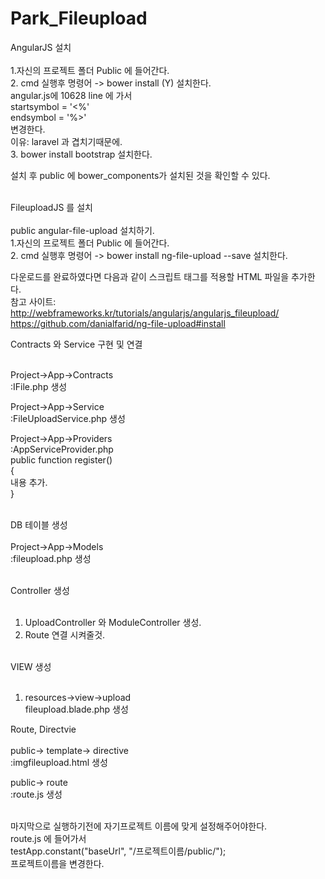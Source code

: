 # Park_Fileupload

AngularJS 설치<br><br>
1.자신의 프로젝트 폴더 Public 에 들어간다.<br>
2. cmd 실행후 명령어 -> bower install (Y) 설치한다.<br>
   angular.js에 10628 line 에 가서<br> 
   startsymbol = '<%'<br>
   endsymbol = '%>'<br>
   변경한다. <br>
이유: laravel 과 겹치기때문에.<br>
3. bower install bootstrap 설치한다.<br>

설치 후 public 에 bower_components가 설치된 것을 확인할 수 있다. <br><br>


FileuploadJS 를 설치 <br><br>
public angular-file-upload 설치하기.<br>
1.자신의 프로젝트 폴더 Public 에 들어간다.<br>
2. cmd 실행후 명령어 -> bower install ng-file-upload --save 설치한다. <br>  

다운로드를 완료하였다면 다음과 같이 스크립트 태그를 적용할 HTML 파일을 추가한다.<br>
참고 사이트:<br> 
http://webframeworks.kr/tutorials/angularjs/angularjs_fileupload/ <br>
https://github.com/danialfarid/ng-file-upload#install <br>



Contracts 와 Service 구현 및 연결<br><br> 

Project->App->Contracts <br>
:IFile.php 생성 <br>

Project->App->Service<br>
:FileUploadService.php 생성 <br>

Project->App->Providers <br>
:AppServiceProvider.php  <br>
 public function register() <br>
 { <br>
  내용 추가. <br>
 } <br><br>


DB 테이블 생성<br><br>
Project->App->Models <br>
:fileupload.php 생성<br><br>


Controller 생성<br><br>
1. UploadController 와 ModuleController 생성.<br>
2. Route 연결 시켜줄것.<br><br>


VIEW 생성 <br><br>
1. resources->view->upload <br>
   fileupload.blade.php 생성 <br>


Route, Directvie  <br> <br>
public-> template-> directive <br>
:imgfileupload.html 생성 <br>

public-> route <br>
:route.js 생성<br> <br>


마지막으로 실행하기전에 자기프로젝트 이름에 맞게 설정해주어야한다. <br>
route.js 에 들어가서  <br>
testApp.constant("baseUrl", "/프로젝트이름/public/"); <br>
프로젝트이름을 변경한다.  <br> <br> 













